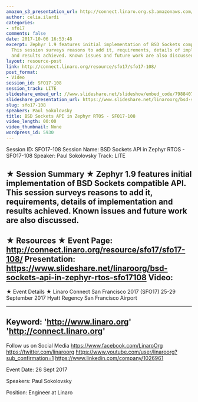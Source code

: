 ```yaml
---
amazon_s3_presentation_url: http://connect.linaro.org.s3.amazonaws.com/sfo17/Presentations/SFO17-108%20BSD%20Sockets%20Zephyr.pdf
author: celia.ilardi
categories:
- sfo17
comments: false
date: 2017-10-06 16:53:48
excerpt: Zephyr 1.9 features initial implementation of BSD Sockets compatible API.
  This session surveys reasons to add it, requirements, details of implementation
  and results achieved. Known issues and future work are also discussed.
layout: resource-post
link: http://connect.linaro.org/resource/sfo17/sfo17-108/
post_format:
- Video
session_id: SFO17-108
session_track: LITE
slideshare_embed_url: //www.slideshare.net/slideshow/embed_code/79884070
slideshare_presentation_url: https://www.slideshare.net/linaroorg/bsd-sockets-api-in-zephyr-rtos-sfo17108
slug: sfo17-108
speakers: Paul Sokolovsky
title: BSD Sockets API in Zephyr RTOS - SFO17-108
video_length: 00:00
video_thumbnail: None
wordpress_id: 5930
---
```


Session ID: SFO17-108
Session Name: BSD Sockets API in Zephyr RTOS - SFO17-108
Speaker: Paul Sokolovsky
Track: LITE


★ Session Summary ★
Zephyr 1.9 features initial implementation of BSD Sockets compatible API. This session surveys reasons to add it, requirements, details of implementation and results achieved. Known issues and future work are also discussed.
---------------------------------------------------
★ Resources ★
Event Page: http://connect.linaro.org/resource/sfo17/sfo17-108/
Presentation: https://www.slideshare.net/linaroorg/bsd-sockets-api-in-zephyr-rtos-sfo17108
Video: 
 ---------------------------------------------------

★ Event Details ★
Linaro Connect San Francisco 2017 (SFO17)
25-29 September 2017
Hyatt Regency San Francisco Airport

---------------------------------------------------
Keyword: 
'http://www.linaro.org'
'http://connect.linaro.org'
---------------------------------------------------
Follow us on Social Media
https://www.facebook.com/LinaroOrg
https://twitter.com/linaroorg
https://www.youtube.com/user/linaroorg?sub_confirmation=1
https://www.linkedin.com/company/1026961

Event Date: 26 Sept 2017

Speakers: Paul Sokolovsky

Position: Engineer at Linaro